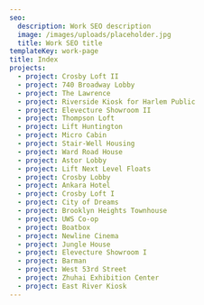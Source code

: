 ```yaml
---
seo:
  description: Work SEO description
  image: /images/uploads/placeholder.jpg
  title: Work SEO title
templateKey: work-page
title: Index
projects:
  - project: Crosby Loft II
  - project: 740 Broadway Lobby
  - project: The Lawrence
  - project: Riverside Kiosk for Harlem Public
  - project: Elevecture Showroom II
  - project: Thompson Loft
  - project: Lift Huntington
  - project: Micro Cabin
  - project: Stair-Well Housing
  - project: Ward Road House
  - project: Astor Lobby
  - project: Lift Next Level Floats
  - project: Crosby Lobby
  - project: Ankara Hotel
  - project: Crosby Loft I
  - project: City of Dreams
  - project: Brooklyn Heights Townhouse
  - project: UWS Co-op
  - project: Boatbox
  - project: Newline Cinema
  - project: Jungle House
  - project: Elevecture Showroom I
  - project: Barman
  - project: West 53rd Street
  - project: Zhuhai Exhibition Center
  - project: East River Kiosk
---
```


